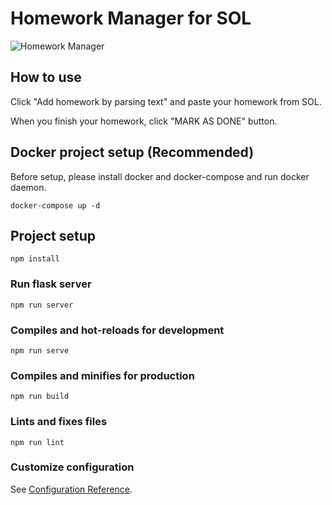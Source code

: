 # Homework Manager for SOL

![Homework Manager](https://imgur.com/mjLMYNz "サンプル")

## How to use

Click "Add homework by parsing text" and paste your homework from SOL.

When you finish your homework, click "MARK AS DONE" button.

## Docker project setup (Recommended)

Before setup, please install docker and docker-compose and run docker daemon.

```
docker-compose up -d
```
## Project setup

```
npm install
```

### Run flask server

```
npm run server
```

### Compiles and hot-reloads for development

```
npm run serve
```
### Compiles and minifies for production

```
npm run build
```

### Lints and fixes files

```
npm run lint
```

### Customize configuration

See [Configuration Reference](https://cli.vuejs.org/config/).
